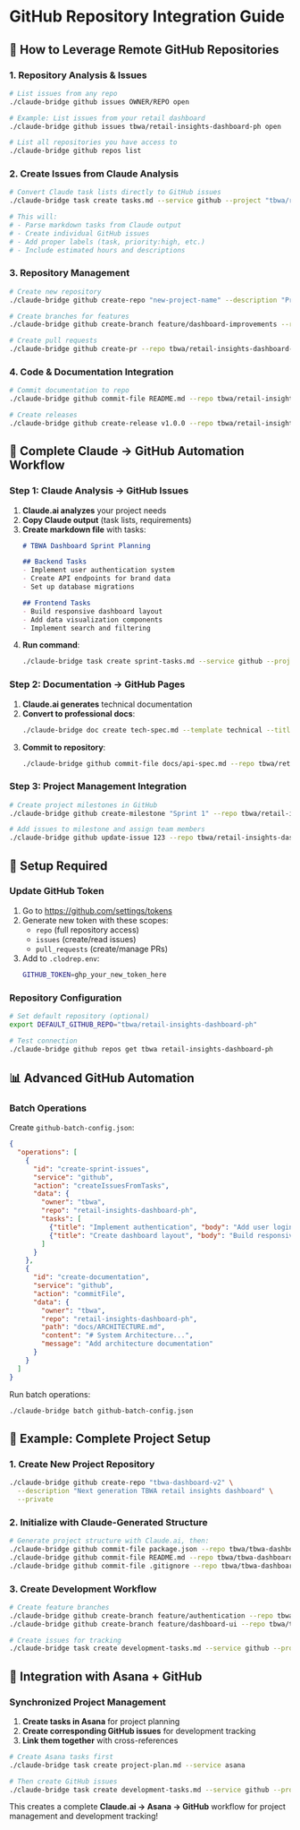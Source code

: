 # GitHub Repository Integration Guide

## 🔗 How to Leverage Remote GitHub Repositories

### 1. Repository Analysis & Issues
```bash
# List issues from any repo
./claude-bridge github issues OWNER/REPO open

# Example: List issues from your retail dashboard
./claude-bridge github issues tbwa/retail-insights-dashboard-ph open

# List all repositories you have access to
./claude-bridge github repos list
```

### 2. Create Issues from Claude Analysis
```bash
# Convert Claude task lists directly to GitHub issues
./claude-bridge task create tasks.md --service github --project "tbwa/retail-insights-dashboard-ph"

# This will:
# - Parse markdown tasks from Claude output
# - Create individual GitHub issues
# - Add proper labels (task, priority:high, etc.)
# - Include estimated hours and descriptions
```

### 3. Repository Management
```bash
# Create new repository
./claude-bridge github create-repo "new-project-name" --description "Project description"

# Create branches for features
./claude-bridge github create-branch feature/dashboard-improvements --repo tbwa/retail-insights-dashboard-ph

# Create pull requests
./claude-bridge github create-pr --repo tbwa/retail-insights-dashboard-ph --title "Add new features" --head feature/dashboard-improvements
```

### 4. Code & Documentation Integration
```bash
# Commit documentation to repo
./claude-bridge github commit-file README.md --repo tbwa/retail-insights-dashboard-ph --message "Update documentation"

# Create releases
./claude-bridge github create-release v1.0.0 --repo tbwa/retail-insights-dashboard-ph --notes "Initial release"
```

## 🚀 Complete Claude → GitHub Automation Workflow

### Step 1: Claude Analysis → GitHub Issues
1. **Claude.ai analyzes** your project needs
2. **Copy Claude output** (task lists, requirements)
3. **Create markdown file** with tasks:
   ```markdown
   # TBWA Dashboard Sprint Planning
   
   ## Backend Tasks
   - Implement user authentication system
   - Create API endpoints for brand data
   - Set up database migrations
   
   ## Frontend Tasks  
   - Build responsive dashboard layout
   - Add data visualization components
   - Implement search and filtering
   ```
4. **Run command**:
   ```bash
   ./claude-bridge task create sprint-tasks.md --service github --project "tbwa/retail-insights-dashboard-ph"
   ```

### Step 2: Documentation → GitHub Pages
1. **Claude.ai generates** technical documentation
2. **Convert to professional docs**:
   ```bash
   ./claude-bridge doc create tech-spec.md --template technical --title "API Documentation"
   ```
3. **Commit to repository**:
   ```bash
   ./claude-bridge github commit-file docs/api-spec.md --repo tbwa/retail-insights-dashboard-ph
   ```

### Step 3: Project Management Integration
```bash
# Create project milestones in GitHub
./claude-bridge github create-milestone "Sprint 1" --repo tbwa/retail-insights-dashboard-ph --due-date "2024-02-15"

# Add issues to milestone and assign team members
./claude-bridge github update-issue 123 --repo tbwa/retail-insights-dashboard-ph --assignee "developer-username" --milestone "Sprint 1"
```

## 🔧 Setup Required

### Update GitHub Token
1. Go to https://github.com/settings/tokens
2. Generate new token with these scopes:
   - `repo` (full repository access)
   - `issues` (create/read issues)
   - `pull_requests` (create/manage PRs)
3. Add to `.clodrep.env`:
   ```bash
   GITHUB_TOKEN=ghp_your_new_token_here
   ```

### Repository Configuration
```bash
# Set default repository (optional)
export DEFAULT_GITHUB_REPO="tbwa/retail-insights-dashboard-ph"

# Test connection
./claude-bridge github repos get tbwa retail-insights-dashboard-ph
```

## 📊 Advanced GitHub Automation

### Batch Operations
Create `github-batch-config.json`:
```json
{
  "operations": [
    {
      "id": "create-sprint-issues",
      "service": "github", 
      "action": "createIssuesFromTasks",
      "data": {
        "owner": "tbwa",
        "repo": "retail-insights-dashboard-ph",
        "tasks": [
          {"title": "Implement authentication", "body": "Add user login system", "labels": ["backend", "high-priority"]},
          {"title": "Create dashboard layout", "body": "Build responsive UI", "labels": ["frontend", "medium-priority"]}
        ]
      }
    },
    {
      "id": "create-documentation",
      "service": "github",
      "action": "commitFile", 
      "data": {
        "owner": "tbwa",
        "repo": "retail-insights-dashboard-ph",
        "path": "docs/ARCHITECTURE.md",
        "content": "# System Architecture...",
        "message": "Add architecture documentation"
      }
    }
  ]
}
```

Run batch operations:
```bash
./claude-bridge batch github-batch-config.json
```

## 🎯 Example: Complete Project Setup

### 1. Create New Project Repository
```bash
./claude-bridge github create-repo "tbwa-dashboard-v2" \
  --description "Next generation TBWA retail insights dashboard" \
  --private
```

### 2. Initialize with Claude-Generated Structure
```bash
# Generate project structure with Claude.ai, then:
./claude-bridge github commit-file package.json --repo tbwa/tbwa-dashboard-v2 --message "Initial project setup"
./claude-bridge github commit-file README.md --repo tbwa/tbwa-dashboard-v2 --message "Add project documentation"
./claude-bridge github commit-file .gitignore --repo tbwa/tbwa-dashboard-v2 --message "Add gitignore"
```

### 3. Create Development Workflow
```bash
# Create feature branches
./claude-bridge github create-branch feature/authentication --repo tbwa/tbwa-dashboard-v2
./claude-bridge github create-branch feature/dashboard-ui --repo tbwa/tbwa-dashboard-v2

# Create issues for tracking
./claude-bridge task create development-tasks.md --service github --project "tbwa/tbwa-dashboard-v2"
```

## 🔄 Integration with Asana + GitHub

### Synchronized Project Management
1. **Create tasks in Asana** for project planning
2. **Create corresponding GitHub issues** for development tracking
3. **Link them together** with cross-references

```bash
# Create Asana tasks first
./claude-bridge task create project-plan.md --service asana

# Then create GitHub issues  
./claude-bridge task create development-tasks.md --service github --project "tbwa/retail-insights-dashboard-ph"
```

This creates a complete **Claude.ai → Asana → GitHub** workflow for project management and development tracking!